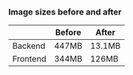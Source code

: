 ### Image sizes before and after
||Before|After|
|-|-----|----|
|Backend| 447MB | 13.1MB |
|Frontend| 344MB | 126MB |